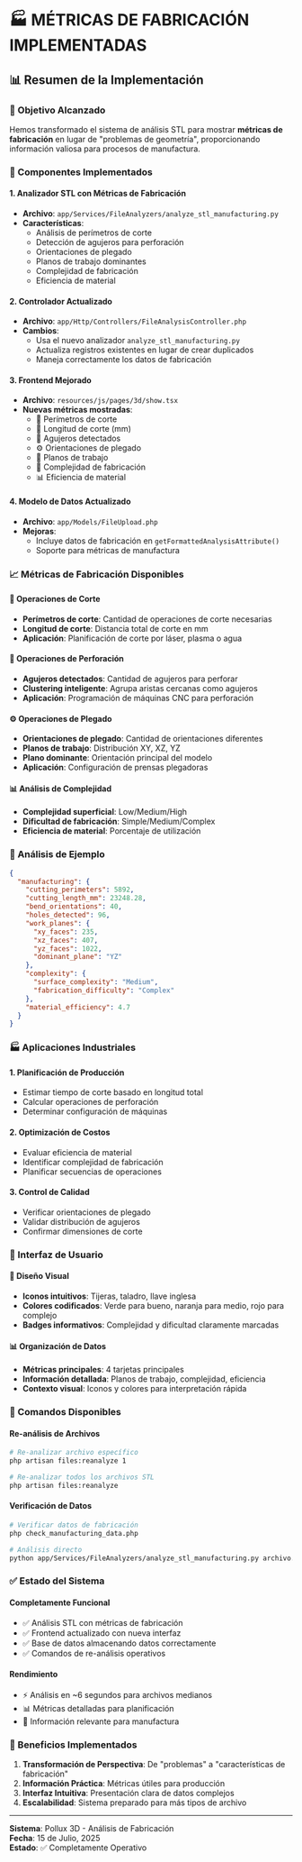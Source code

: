 # 🏭 MÉTRICAS DE FABRICACIÓN IMPLEMENTADAS

## 📊 Resumen de la Implementación

### 🎯 Objetivo Alcanzado
Hemos transformado el sistema de análisis STL para mostrar **métricas de fabricación** en lugar de "problemas de geometría", proporcionando información valiosa para procesos de manufactura.

### 🔧 Componentes Implementados

#### 1. **Analizador STL con Métricas de Fabricación**
- **Archivo**: `app/Services/FileAnalyzers/analyze_stl_manufacturing.py`
- **Características**:
  - Análisis de perímetros de corte
  - Detección de agujeros para perforación
  - Orientaciones de plegado
  - Planos de trabajo dominantes
  - Complejidad de fabricación
  - Eficiencia de material

#### 2. **Controlador Actualizado**
- **Archivo**: `app/Http/Controllers/FileAnalysisController.php`
- **Cambios**:
  - Usa el nuevo analizador `analyze_stl_manufacturing.py`
  - Actualiza registros existentes en lugar de crear duplicados
  - Maneja correctamente los datos de fabricación

#### 3. **Frontend Mejorado**
- **Archivo**: `resources/js/pages/3d/show.tsx`
- **Nuevas métricas mostradas**:
  - 📏 Perímetros de corte
  - 🔧 Longitud de corte (mm)
  - 🔩 Agujeros detectados
  - ⚙️ Orientaciones de plegado
  - 📐 Planos de trabajo
  - 🎯 Complejidad de fabricación
  - 📊 Eficiencia de material

#### 4. **Modelo de Datos Actualizado**
- **Archivo**: `app/Models/FileUpload.php`
- **Mejoras**:
  - Incluye datos de fabricación en `getFormattedAnalysisAttribute()`
  - Soporte para métricas de manufactura

### 📈 Métricas de Fabricación Disponibles

#### 🔧 **Operaciones de Corte**
- **Perímetros de corte**: Cantidad de operaciones de corte necesarias
- **Longitud de corte**: Distancia total de corte en mm
- **Aplicación**: Planificación de corte por láser, plasma o agua

#### 🔩 **Operaciones de Perforación**
- **Agujeros detectados**: Cantidad de agujeros para perforar
- **Clustering inteligente**: Agrupa aristas cercanas como agujeros
- **Aplicación**: Programación de máquinas CNC para perforación

#### ⚙️ **Operaciones de Plegado**
- **Orientaciones de plegado**: Cantidad de orientaciones diferentes
- **Planos de trabajo**: Distribución XY, XZ, YZ
- **Plano dominante**: Orientación principal del modelo
- **Aplicación**: Configuración de prensas plegadoras

#### 📊 **Análisis de Complejidad**
- **Complejidad superficial**: Low/Medium/High
- **Dificultad de fabricación**: Simple/Medium/Complex
- **Eficiencia de material**: Porcentaje de utilización

### 🎯 Análisis de Ejemplo

```json
{
  "manufacturing": {
    "cutting_perimeters": 5892,
    "cutting_length_mm": 23248.28,
    "bend_orientations": 40,
    "holes_detected": 96,
    "work_planes": {
      "xy_faces": 235,
      "xz_faces": 407,
      "yz_faces": 1022,
      "dominant_plane": "YZ"
    },
    "complexity": {
      "surface_complexity": "Medium",
      "fabrication_difficulty": "Complex"
    },
    "material_efficiency": 4.7
  }
}
```

### 🏭 Aplicaciones Industriales

#### 1. **Planificación de Producción**
- Estimar tiempo de corte basado en longitud total
- Calcular operaciones de perforación
- Determinar configuración de máquinas

#### 2. **Optimización de Costos**
- Evaluar eficiencia de material
- Identificar complejidad de fabricación
- Planificar secuencias de operaciones

#### 3. **Control de Calidad**
- Verificar orientaciones de plegado
- Validar distribución de agujeros
- Confirmar dimensiones de corte

### 📱 Interfaz de Usuario

#### 🎨 **Diseño Visual**
- **Iconos intuitivos**: Tijeras, taladro, llave inglesa
- **Colores codificados**: Verde para bueno, naranja para medio, rojo para complejo
- **Badges informativos**: Complejidad y dificultad claramente marcadas

#### 📊 **Organización de Datos**
- **Métricas principales**: 4 tarjetas principales
- **Información detallada**: Planos de trabajo, complejidad, eficiencia
- **Contexto visual**: Iconos y colores para interpretación rápida

### 🔄 Comandos Disponibles

#### **Re-análisis de Archivos**
```bash
# Re-analizar archivo específico
php artisan files:reanalyze 1

# Re-analizar todos los archivos STL
php artisan files:reanalyze
```

#### **Verificación de Datos**
```bash
# Verificar datos de fabricación
php check_manufacturing_data.php

# Análisis directo
python app/Services/FileAnalyzers/analyze_stl_manufacturing.py archivo.stl
```

### ✅ Estado del Sistema

#### **Completamente Funcional**
- ✅ Análisis STL con métricas de fabricación
- ✅ Frontend actualizado con nueva interfaz
- ✅ Base de datos almacenando datos correctamente
- ✅ Comandos de re-análisis operativos

#### **Rendimiento**
- ⚡ Análisis en ~6 segundos para archivos medianos
- 📊 Métricas detalladas para planificación
- 🎯 Información relevante para manufactura

### 🚀 Beneficios Implementados

1. **Transformación de Perspectiva**: De "problemas" a "características de fabricación"
2. **Información Práctica**: Métricas útiles para producción
3. **Interfaz Intuitiva**: Presentación clara de datos complejos
4. **Escalabilidad**: Sistema preparado para más tipos de archivo

---

**Sistema**: Pollux 3D - Análisis de Fabricación  
**Fecha**: 15 de Julio, 2025  
**Estado**: ✅ Completamente Operativo
